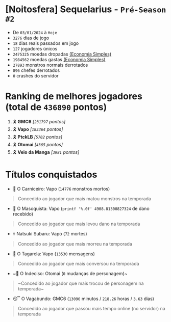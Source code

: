 # [Noitosfera] Sequelarius - `Pré-Season #2`
- De `03/01/2024` à `Hoje`
- `3276` dias de jogo
- `18` dias reais passados em jogo
- `127` jogadores únicos
- `2475325` moedas dropadas [(Economia Simples)](https://github.com/otomay/Economia-Simples)
- `1984562` moedas gastas [(Economia Simples)](https://github.com/otomay/Economia-Simples)
- `27893` monstros normais derrotados
- `896` chefes derrotados
- `0` crashes do servidor

# Ranking de melhores jogadores (total de `436890` pontos)
1. 🎗️ **GMC6** *[`231797` pontos]*
2. 🎗️ **Vapo** *[`183364` pontos]*
3. 🎗️ **PtckLB** *[`5702` pontos]*
4. 🎗️ **Otomai** *[`4365` pontos]*
5. 🎗️ **Veio da Manga** *[`3981` pontos]*

# Títulos conquistados
- 👹 O Carniceiro: Vapo (`14776` monstros mortos)
> Concedido ao jogador que mais matou monstros na temporada
- 🥵 O Masoquista: Vapo (`printf '%.0f' 4908.81300827324` de dano recebido)
> Concedido ao jogador que mais levou dano na temporada
- 💀 Natsuki Subaru: Vapo (`72` mortes)
> Concedido ao jogador que mais morreu na temporada
- 🦜 O Tagarela: Vapo (`13530` mensagens)
> Concedido ao jogador que mais conversou na temporada
- ~🤔 O Indeciso: Otomai (`0` mudanças de personagem)~
> ~Concedido ao jogador que mais trocou de personagem na temporada~
- 😴 O Vagabundo: GMC6 (`13096` minutos / `218.26` horas / `3.63` dias)
> Concedido ao jogador que passou mais tempo online (no servidor) na temporada
